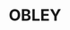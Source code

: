 ---
lastmod: '2025-04-06T06:05:20+00:00'
latitude: -32.740876
layout: suburb
longitude: 148.561505
postcode: '2868'
state: NSW
title: OBLEY
url: /nsw/obley/
---